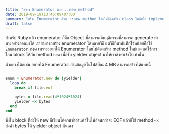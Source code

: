 ```yaml
---
title: "สร้าง Enumerator ด้วย ::new method"
date: 2019-09-19T13:46:09+07:00
summary: "สร้าง Enumerator ด้วย ::new method โดยไม่ต้องสร้าง class ใหม่เพื่อ implement each method เอง"
draft: false
---
```


สำหรับ Ruby แล้ว enumerator ก็คือ Object ที่สามารถมีพฤติกรรมที่สามารถ generate ค่าบางอย่างออกมาได้ เราสามารถสร้าง enumerator ได้หลายวิธี แต่วิธีที่มาบันทึกไว้หน่อยคือใช้ `Enumerator.new` เพราะอยากได้ Enumerator โดยไม่ต้องสร้าง method ใหม่เอง แค่ใช้การโยน block ให้กับ method `new` เพื่อรับ yielder object มาให้เราส่งค่าเข้าไปเท่านั้น

ตัวอย่างโค้ดเช่น อยากได้ Enumerator อ่านข้อมูลในไฟล์ทีละ 4 MB สามารถสร้างได้แบบนี้

```ruby

enum = Enumerator.new do |yielder|
  loop do
    break if file.eof

    bytes = file.read(4*1024*1024)
    yielder << bytes
  end
end
```

ซึ่งใน block ที่ส่งให้ new ก็เขียนโค้ดวนซ้ำอ่านค่าในไฟล์จนกว่าจะ EOF แล้วก็ใช้ method `<<` ส่งค่า bytes ให้ yielder object นั่นเอง

